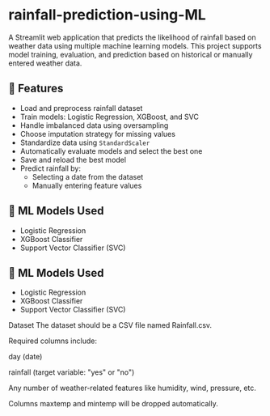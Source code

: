 # rainfall-prediction-using-ML

A Streamlit web application that predicts the likelihood of rainfall based on weather data using multiple machine learning models. This project supports model training, evaluation, and prediction based on historical or manually entered weather data.

## 🚀 Features

- Load and preprocess rainfall dataset
- Train models: Logistic Regression, XGBoost, and SVC
- Handle imbalanced data using oversampling
- Choose imputation strategy for missing values
- Standardize data using `StandardScaler`
- Automatically evaluate models and select the best one
- Save and reload the best model
- Predict rainfall by:
  - Selecting a date from the dataset
  - Manually entering feature values


## 🧪 ML Models Used

- Logistic Regression
- XGBoost Classifier
- Support Vector Classifier (SVC)

## 🧪 ML Models Used

- Logistic Regression
- XGBoost Classifier
- Support Vector Classifier (SVC)

Dataset
The dataset should be a CSV file named Rainfall.csv.

Required columns include:

day (date)

rainfall (target variable: "yes" or "no")

Any number of weather-related features like humidity, wind, pressure, etc.

Columns maxtemp and mintemp will be dropped automatically.
